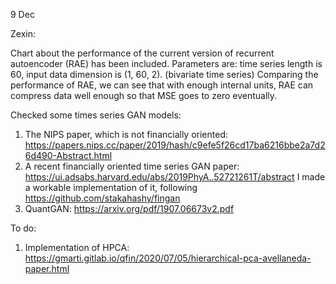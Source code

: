 9 Dec

Zexin:

Chart about the performance of the current version of recurrent autoencoder (RAE) has been included. Parameters are: time series length is 60, input data dimension is (1, 60, 2). (bivariate time series)
Comparing the performance of RAE, we can see that with enough internal units, RAE can compress data well enough so that MSE goes to zero eventually.

Checked some times series GAN models:
1. The NIPS paper, which is not financially oriented: https://papers.nips.cc/paper/2019/hash/c9efe5f26cd17ba6216bbe2a7d26d490-Abstract.html
2. A recent financially oriented time series GAN paper: https://ui.adsabs.harvard.edu/abs/2019PhyA..52721261T/abstract
  I made a workable implementation of it, following https://github.com/stakahashy/fingan
3. QuantGAN: https://arxiv.org/pdf/1907.06673v2.pdf

To do:
1. Implementation of HPCA: https://gmarti.gitlab.io/qfin/2020/07/05/hierarchical-pca-avellaneda-paper.html
